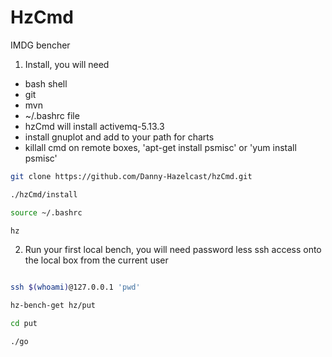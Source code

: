 # HzCmd

IMDG bencher

1) Install, you will need 
 
 * bash shell
 * git
 * mvn 
 * ~/.bashrc file 
 * hzCmd will install activemq-5.13.3
 * install gnuplot and add to your path for charts
 * killall cmd on remote boxes,  'apt-get install psmisc'  or  'yum install psmisc'
 

```sh
git clone https://github.com/Danny-Hazelcast/hzCmd.git

./hzCmd/install

source ~/.bashrc

hz
```
  
2) Run your first local bench, you will need password less ssh access onto the local box from the current user

```sh

ssh $(whoami)@127.0.0.1 'pwd'

hz-bench-get hz/put

cd put

./go
```
